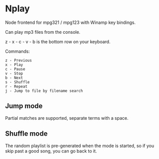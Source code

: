 # Nplay

Node frontend for mpg321 / mpg123 with Winamp key bindings.

Can play mp3 files from the console.

z - x - c - v - b is the bottom row on your keyboard.

Commands:

    z - Previous
    x - Play
    c - Pause
    v - Stop
    b - Next
    s - Shuffle
    r - Repeat
    j - Jump to file by filename search

## Jump mode

Partial matches are supported, separate terms with a space.

## Shuffle mode

The random playlist is pre-generated when the mode is started, so if you skip past a good song, you can go back to it.


